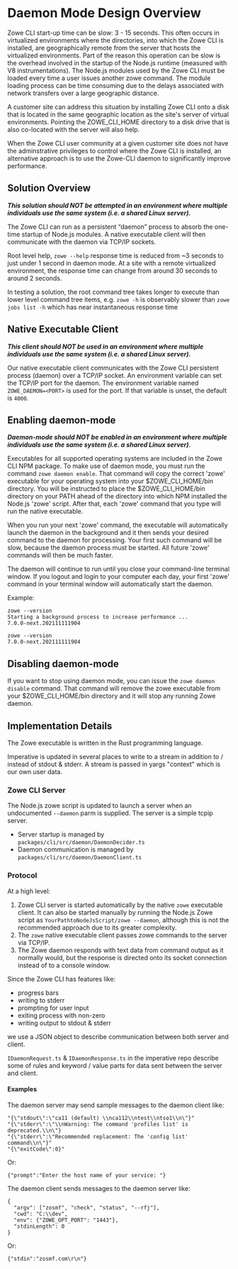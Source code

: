 # Daemon Mode Design Overview

Zowe CLI start-up time can be slow: 3 - 15 seconds.  This often occurs in virtualized environments where the directories, into which the Zowe CLI is installed, are geographically remote from the server that hosts the virtualized environments. Part of the reason this operation can be slow is the overhead involved in the startup of the Node.js runtime (measured with V8 instrumentations). The Node.js modules used by the Zowe CLI must be loaded every time a user issues another zowe command. The module loading process can be time consuming due to the delays associated with network transfers over a large geographic distance.

A customer site can address this situation by installing Zowe CLI onto a disk that is located in the same geographic location as the site's server of virtual environments. Pointing the ZOWE_CLI_HOME directory to a disk drive that is also co-located with the server will also help.

When the Zowe CLI user community at a given customer site does not have the adminstrative privileges to control where the Zowe CLI is installed, an alternative approach is to use the Zowe-CLI daemon to significantly improve performance.

## Solution Overview

***This solution should NOT be attempted in an environment where multiple individuals use the same system (i.e. a shared Linux server).***

The Zowe CLI can run as a persistent “daemon” process to absorb the one-time startup of Node.js modules. A native executable client will then communicate with the daemon via TCP/IP sockets.

Root level help, `zowe --help` response time is reduced from ~3 seconds to just under 1 second in daemon mode. At a site with a remote virtualized environment, the response time can change from around 30 seconds to around 2 seconds.

In testing a solution, the root command tree takes longer to execute than lower level command tree items, e.g. `zowe -h` is observably slower than `zowe jobs list -h` which has near instantaneous response time

## Native Executable Client

***This client should NOT be used in an environment where multiple individuals use the same system (i.e. a shared Linux server).***

Our native executable client communicates with the Zowe CLI persistent process (daemon) over a TCP/IP socket.  An environment variable can set the TCP/IP port for the daemon.  The environment variable named `ZOWE_DAEMON=<PORT>` is used for the port. If that variable is unset, the default is `4000`.

## Enabling daemon-mode

***Daemon-mode should NOT be enabled in an environment where multiple individuals use the same system (i.e. a shared Linux server).***

Executables for all supported operating systems are included in the Zowe CLI NPM package. To make use of daemon mode, you must run the command `zowe daemon enable`. That command will copy the correct 'zowe' executable for your operating system into your $ZOWE_CLI_HOME/bin directory. You will be instructed to place the $ZOWE_CLI_HOME/bin directory on your PATH ahead of the directory into which NPM installed the Node.js 'zowe' script. After that, each 'zowe' command that you type will run the native executable.

When you run your next 'zowe' command, the executable will automatically launch the daemon in the background and it then sends your desired command to the daemon for processing. Your first such command will be slow, because the daemon process must be started. All future 'zowe' commands will then be much faster.

The daemon will continue to run until you close your command-line terminal window. If you logout and login to your computer each day, your first 'zowe' command in your terminal window will automatically start the daemon.


  Example:

  ```text
  zowe --version
  Starting a background process to increase performance ...
  7.0.0-next.202111111904

  zowe --version
  7.0.0-next.202111111904
  ```


## Disabling daemon-mode

If you want to stop using daemon mode, you can issue the `zowe daemon disable` command. That command will remove the zowe executable from your $ZOWE_CLI_HOME/bin directory and it will stop any running Zowe daemon.

## Implementation Details

The Zowe executable is written in the Rust programming language.

Imperative is updated in several places to write to a stream in addition to / instead of stdout & stderr.  A stream is passed in yargs "context" which is our own user data.

### Zowe CLI Server

The Node.js zowe script is updated to launch a server when an undocumented `--daemon` parm is supplied.  The server is a simple tcpip server.

- Server startup is managed by `packages/cli/src/daemon/DaemonDecider.ts`
- Daemon communication is managed by `packages/cli/src/daemon/DaemonClient.ts`

### Protocol

At a high level:

1. Zowe CLI server is started automatically by the native `zowe` executable client. It can also be started manually by running the Node.js Zowe script as `YourPathtoNodeJsScript/zowe --daemon`, although this is not the recommended approach due to its greater complexity.
2. The `zowe` native executable client passes zowe commands to the server via TCP/IP.
3. The Zowe daemon responds with text data from command output as it normally would, but the response is directed onto its socket connection instead of to a console window.

Since the Zowe CLI has features like:

- progress bars
- writing to stderr
- prompting for user input
- exiting process with non-zero
- writing output to stdout & stderr

we use a JSON object to describe communication between both server and client.

`IDaemonRequest.ts` & `IDaemonResponse.ts` in the imperative repo describe some of rules and keyword / value parts for data sent between the server and client.

#### Examples

The daemon server may send sample messages to the daemon client like:
```
"{\"stdout\":\"ca11 (default) \\nca112\\ntest\\ntso1\\n\"}"
"{\"stderr\":\"\\nWarning: The command 'profiles list' is deprecated.\\n\"}
"{\"stderr\":\"Recommended replacement: The 'config list' command\\n\"}"
"{\"exitCode\":0}"
```

Or:
```
{"prompt":"Enter the host name of your service: "}
```

The daemon client sends messages to the daemon server like:
```
{
  "argv": ["zosmf", "check", "status", "--rfj"],
  "cwd": "C:\\dev",
  "env": {"ZOWE_OPT_PORT": "1443"},
  "stdinLength": 0
}
```

Or:
```
{"stdin":"zosmf.com\r\n"}
```

